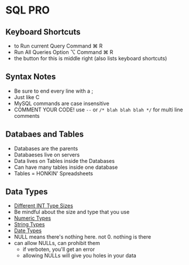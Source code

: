 # SQL PRO 
## Keyboard Shortcuts
- to Run current Query Command ⌘ R
- Run All Queries Option ⌥ Command ⌘ R
- the button for this is middle right (also lists keyboard shortcuts)

## Syntax Notes
- Be sure to end every line with a ;
- Just like C
- MySQL commands are case insensitive
- COMMENT YOUR CODE! use `--` or `/* blah blah blah */` for multi line comments

## Databaes and Tables
- Databases are the parents
- Databaeses live on servers
- Data lives on Tables inside the Databases
- Can have many tables inside one database
- Tables = HONKIN' Spreadsheets

## Data Types
- [Different INT Type Sizes](https://dev.mysql.com/doc/refman/5.7/en/integer-types.html)
- Be mindful about the size and type that you use
- [Numeric Types](https://ds.codeup.com/sql/tables/#numeric-types)
- [String Types](https://ds.codeup.com/sql/tables/#string-types)
- [Date Types](https://ds.codeup.com/sql/tables/#date-types)
- NULL means there's nothing here. not 0. nothing is there
- can allow NULLs, can prohibit them
    - if verboten, you'll get an error
    - allowing NULLs will give you holes in your data


